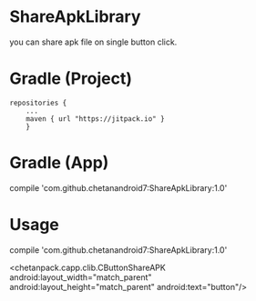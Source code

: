 # ShareApkLibrary

you can share apk file on single button click.

  # Gradle (Project)
  
    repositories {
        ...
        maven { url "https://jitpack.io" }
        }


# Gradle (App)

 compile 'com.github.chetanandroid7:ShareApkLibrary:1.0'
 
 # Usage

 compile 'com.github.chetanandroid7:ShareApkLibrary:1.0'
 
 <chetanpack.capp.clib.CButtonShareAPK
  android:layout_width="match_parent"
  android:layout_height="match_parent"
  android:text="button"/>
    
    
    

